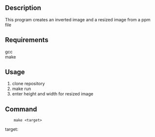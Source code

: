## Description
This program creates an inverted image and a resized image from a ppm file

## Requirements
gcc <br>
make

## Usage
1. clone repository
2. make run
3. enter height and width for resized image

## Command
```shell
    make <target>
```
target:
    